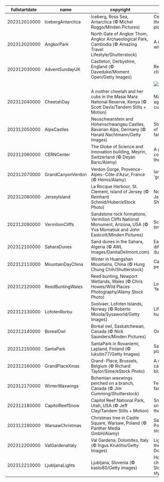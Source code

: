 |fullstartdate|name|copyright|title|image|
|--|--|--|--|--|
202312010000|IcebergAntarctica|Iceberg, Ross Sea, Antarctica (© Michel Roggo/Minden Pictures)|Celebrating the coolest place!|![](/en-GB/2023/12/202312010000IcebergAntarctica.jpg)|
202312020000|AngkorPark|North Gate of Angkor Thom, Angkor Archaeological Park, Cambodia (© Amazing Travel Lifestyle/Shutterstock)|A city within a city|![](/en-GB/2023/12/202312020000AngkorPark.jpg)|
202312030000|AdventSundayUK|Castleton, Derbyshire, England (© Daveduke/Moment Open/Getty Images)|Ready, set, cheer!|![](/en-GB/2023/12/202312030000AdventSundayUK.jpg)|
||||![](/en-GB/2023/12/.jpg)|
202312040000|CheetahDay|A mother cheetah and her cubs in the Masai Mara National Reserve, Kenya (© Scott Davis/Tandem Stills + Motion)|Masters of agility and cuteness|![](/en-GB/2023/12/202312040000CheetahDay.jpg)|
202312050000|AlpsCastles|Neuschwanstein and Hohenschwangau Castles, Bavarian Alps, Germany (© Harald Nachtmann/Getty Images)|Straight out of a fairytale|![](/en-GB/2023/12/202312050000AlpsCastles.jpg)|
202312060000|CERNCenter|The Globe of Science and Innovation building, Meyrin, Switzerland (© Deyan Baric/Alamy)|A global code for the future|![](/en-GB/2023/12/202312060000CERNCenter.jpg)|
202312070000|GrandCanyonVerdon|Verdon Gorge, Provence-Alpes-Côte d'Azur, France (© Hemis/Alamy)|Isn't it just 'gorges'?|![](/en-GB/2023/12/202312070000GrandCanyonVerdon.jpg)|
202312080000|JerseyIsland|La Rocque Harbour, St. Clement, Island of Jersey (© Reinhard Schmid/Huber/eStock Photo)|Not that Jersey Shore|![](/en-GB/2023/12/202312080000JerseyIsland.jpg)|
202312090000|VermilionCliffs|Sandstone rock formations, Vermilion Cliffs National Monument, Arizona, USA (© Yva Momatiuk and John Eastcott/Minden Pictures)|Sculpted by time|![](/en-GB/2023/12/202312090000VermilionCliffs.jpg)|
202312100000|SaharaDunes|Sand dunes in the Sahara, Algeria (© AWL Images/DanitaDelimont.com)|Each day a different dune|![](/en-GB/2023/12/202312100000SaharaDunes.jpg)|
202312110000|MountainDayChina|Winter in Huangshan Mountains, China (© Hung Chung Chih/Shutterstock)|Care for a peak?|![](/en-GB/2023/12/202312110000MountainDayChina.jpg)|
202312120000|ReedBuntingWales|Reed bunting, Newport Wetlands, Wales (© Chris Howes/Wild Places Photography/Alamy Stock Photo)|Look no 'feather'|![](/en-GB/2023/12/202312120000ReedBuntingWales.jpg)|
202312130000|LofotenRorbu|Svolvaer, Lofoten Islands, Norway (© Roberto Moiola/Sysaworld/Getty Images)|Life in a hut-shell|![](/en-GB/2023/12/202312130000LofotenRorbu.jpg)|
202312140000|BorealOwl|Boreal owl, Saskatchewan, Canada (© Nick Saunders/Minden Pictures)|Owl in one|![](/en-GB/2023/12/202312140000BorealOwl.jpg)|
202312150000|SantaPark|SantaPark in Rovaniemi, Lapland, Finland (© lukutin77/Getty Images)|Santa's playground|![](/en-GB/2023/12/202312150000SantaPark.jpg)|
202312160000|GrandPlaceXmas|Grand-Place, Brussels, Belgium (© Richard Taylor/Sime/eStock Photo)|A cheerful case of the blues|![](/en-GB/2023/12/202312160000GrandPlaceXmas.jpg)|
202312170000|WinterWaxwings|Bohemian waxwings perched on a branch, Canada (© Jim Cumming/Shutterstock)|Feathered fashionistas|![](/en-GB/2023/12/202312170000WinterWaxwings.jpg)|
202312180000|CapitolReefSnow|Capitol Reef National Park, Utah, USA (© Jeff Clay/Tandem Stills + Motion)|Snow, snow on the range|![](/en-GB/2023/12/202312180000CapitolReefSnow.jpg)|
202312190000|WarsawChristmas|Christmas tree in Castle Square, Warsaw, Poland (© Panther Media GmbH/Alamy)|Santa's Polish rest stop|![](/en-GB/2023/12/202312190000WarsawChristmas.jpg)|
202312200000|ValGardenaItaly|Val Gardena, Dolomites, Italy (© Ingus Kruklitis/Getty Images)|Lights of the Dolomites|![](/en-GB/2023/12/202312200000ValGardenaItaly.jpg)|
202312210000|LjubljanaLights|Ljubljana, Slovenia (© kasto80/Getty images)|Holiday cheer, Slovenian style|![](/en-GB/2023/12/202312210000LjubljanaLights.jpg)|
